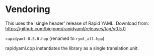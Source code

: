 # Vendoring

This uses the 'single header' release of Rapid YAML.
Download from: https://github.com/biojppm/rapidyaml/releases/tag/v0.5.0

`rapidyaml-0.5.0.hpp` (renamed to `ryml_all.hpp`)

rapidyaml.cpp instantiates the library as a single translation unit.

